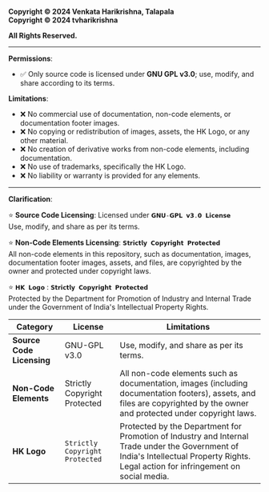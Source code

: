 **Copyright © 2024 Venkata Harikrishna, Talapala**  
**Copyright © 2024 tvharikrishna**

**All Rights Reserved.**

---

**Permissions**:
- ✅ Only source code is licensed under **GNU GPL v3.0**; use, modify, and share according to its terms.

**Limitations**:
- ❌ No commercial use of documentation, non-code elements, or documentation footer images.
- ❌ No copying or redistribution of images, assets, the HK Logo, or any other material.
- ❌ No creation of derivative works from non-code elements, including documentation.
- ❌ No use of trademarks, specifically the HK Logo.
- ❌ No liability or warranty is provided for any elements.

---

**Clarification**:

⭐ **Source Code Licensing**: Licensed under `𝗚𝗡𝗨-𝗚𝗣𝗟 𝘃𝟯.𝟬 𝗟𝗶𝗰𝗲𝗻𝘀𝗲` <br> Use, modify, and share as per its terms.

⭐ **Non-Code Elements Licensing**: `𝗦𝘁𝗿𝗶𝗰𝘁𝗹𝘆 𝗖𝗼𝗽𝘆𝗿𝗶𝗴𝗵𝘁 𝗣𝗿𝗼𝘁𝗲𝗰𝘁𝗲𝗱` <br> All non-code elements in this repository, such as documentation, images, documentation footer images, assets, and files, are copyrighted by the owner and protected under copyright laws.

⭐ `𝗛𝗞 𝗟𝗼𝗴𝗼` : `𝗦𝘁𝗿𝗶𝗰𝘁𝗹𝘆 𝗖𝗼𝗽𝘆𝗿𝗶𝗴𝗵𝘁 𝗣𝗿𝗼𝘁𝗲𝗰𝘁𝗲𝗱` <br> Protected by the Department for Promotion of Industry and Internal Trade under the Government of India's Intellectual Property Rights.


| Category                    | License                        | Limitations                                                                                                                                                                             |
|-----------------------------|--------------------------------|-----------------------------------------------------------------------------------------------------------------------------------------------------------------------------------------|
| **Source Code Licensing**   | GNU-GPL v3.0                 | Use, modify, and share as per its terms.                                                                                                                                                |
| **Non-Code Elements**       | Strictly Copyright Protected | All non-code elements such as documentation, images (including documentation footers), assets, and files are copyrighted by the owner and protected under copyright laws.                |
| **HK Logo**                 | `Strictly Copyright Protected` | Protected by the Department for Promotion of Industry and Internal Trade under the Government of India's Intellectual Property Rights. Legal action for infringement on social media. |
